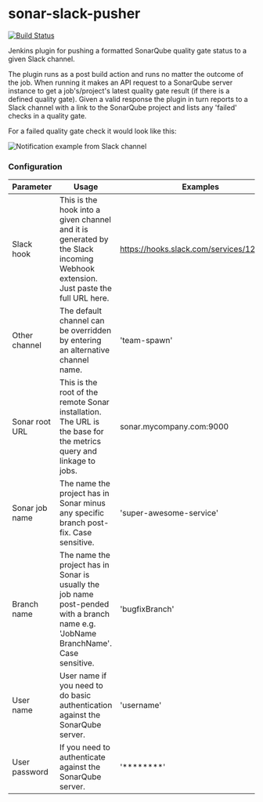 # sonar-slack-pusher

[![Build Status](https://travis-ci.org/andnyb/sonar-slack-pusher.svg)](https://travis-ci.org/andnyb/sonar-slack-pusher)

Jenkins plugin for pushing a formatted SonarQube quality gate status to a given Slack channel.

The plugin runs as a post build action and runs no matter the outcome of the job. When running it makes an API request to
a SonarQube server instance to get a job's/project's latest quality gate result (if there is a defined quality gate). Given a valid response the plugin in turn reports to a Slack channel with a link to the SonarQube project and lists any 'failed' checks in a quality gate.

For a failed quality gate check it would look like this:

![Notification example from Slack channel](https://github.com/andnyb/sonar-slack-pusher/blob/master/ssp-notification-example.png?raw=true)

### Configuration

Parameter | Usage | Examples
--------------- | -------------------------- | --------
Slack hook|This is the hook into a given channel and it is generated by the Slack incoming Webhook extension. Just paste the full URL here.|https://hooks.slack.com/services/12/34/56
Other channel|The default channel can be overridden by entering an alternative channel name.|'team-spawn'
Sonar root URL|This is the root of the remote Sonar installation. The URL is the base for the metrics query and linkage to jobs.|sonar.mycompany.com:9000
Sonar job name|The name the project has in Sonar minus any specific branch post-fix. Case sensitive.|'super-awesome-service'
Branch name|The name the project has in Sonar is usually the job name post-pended with a branch name e.g. 'JobName BranchName'. Case sensitive.|'bugfixBranch'
User name|User name if you need to do basic authentication against the SonarQube server.|'username'
User password|If you need to authenticate against the SonarQube server.|'********'
